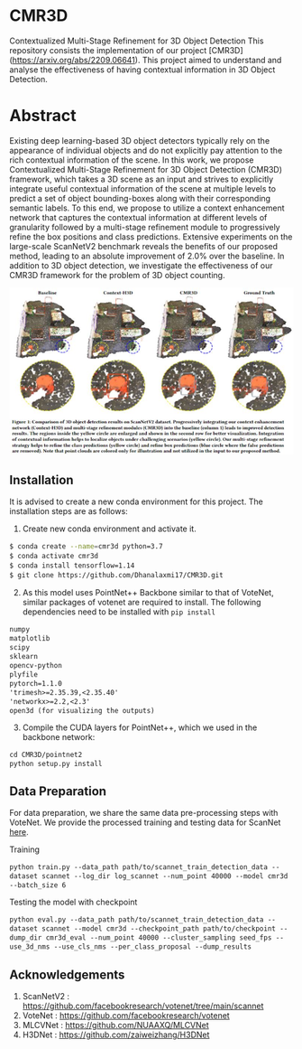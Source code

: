# CMR3D
Contextualized Multi-Stage Refinement for 3D Object Detection
This repository consists the implementation of our project [CMR3D] (https://arxiv.org/abs/2209.06641). This project aimed to understand and analyse the effectiveness of having contextual information in 3D Object Detection.

# Abstract

Existing deep learning-based 3D object detectors typically rely
on the appearance of individual objects and do not explicitly pay
attention to the rich contextual information of the scene. In this
work, we propose Contextualized Multi-Stage Refinement for 3D
Object Detection (CMR3D) framework, which takes a 3D scene
as an input and strives to explicitly integrate useful contextual
information of the scene at multiple levels to predict a set of object
bounding-boxes along with their corresponding semantic labels. To
this end, we propose to utilize a context enhancement network that
captures the contextual information at different levels of granularity
followed by a multi-stage refinement module to progressively refine
the box positions and class predictions. Extensive experiments on
the large-scale ScanNetV2 benchmark reveals the benefits of our
proposed method, leading to an absolute improvement of 2.0% over
the baseline. In addition to 3D object detection, we investigate the
effectiveness of our CMR3D framework for the problem of 3D object
counting. 

![CMR3D](utils/CMR3D.JPG)

## Installation
It is advised to create a new conda environment for this project. The installation steps are as follows:
1. Create new conda environment and activate it.
```bash
$ conda create --name=cmr3d python=3.7
$ conda activate cmr3d
$ conda install tensorflow=1.14
$ git clone https://github.com/Dhanalaxmi17/CMR3D.git
```
2. As this model uses PointNet++ Backbone similar to that of VoteNet, similar packages of votenet are required to install. The following dependencies need to be installed with ```pip install```

```
numpy
matplotlib
scipy
sklearn
opencv-python
plyfile
pytorch=1.1.0
'trimesh>=2.35.39,<2.35.40'
'networkx>=2.2,<2.3'
open3d (for visualizing the outputs)
```

3. Compile the CUDA layers for PointNet++, which we used in the backbone network:

```
cd CMR3D/pointnet2
python setup.py install
```

## Data Preparation

For data preparation, we share the same data pre-processing steps with VoteNet. We provide the processed training and testing data for  ScanNet [here](https://github.com/facebookresearch/votenet/blob/main/scannet/README.md).


 Training 

```
python train.py --data_path path/to/scannet_train_detection_data --dataset scannet --log_dir log_scannet --num_point 40000 --model cmr3d --batch_size 6
```

 Testing the model with checkpoint
 
 ```
 python eval.py --data_path path/to/scannet_train_detection_data --dataset scannet --model cmr3d --checkpoint_path path/to/checkpoint --dump_dir cmr3d_eval --num_point 40000 --cluster_sampling seed_fps --use_3d_nms --use_cls_nms --per_class_proposal --dump_results
 ```
 
 
 
 ## Acknowledgements
 1. ScanNetV2 : https://github.com/facebookresearch/votenet/tree/main/scannet
 2. VoteNet : https://github.com/facebookresearch/votenet
 3. MLCVNet : https://github.com/NUAAXQ/MLCVNet
 4. H3DNet : https://github.com/zaiweizhang/H3DNet
 
 
 
